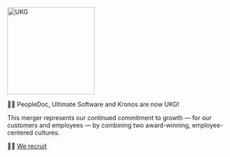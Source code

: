 <img style="width:200px" src="https://www.ukg.com/themes/custom/canopy_theme/app/files/images/logos/ukg_logo.svg" alt="UKG" />

🙋‍♀️ PeopleDoc, Ultimate Software and Kronos are now UKG!

This merger represents our continued commitment to growth — for our customers and employees — by combining two award-winning, employee-centered cultures.

👩‍💻 [We recruit](https://careers.ukg.com/careers/SearchJobs/?3_35_3=4066253)
